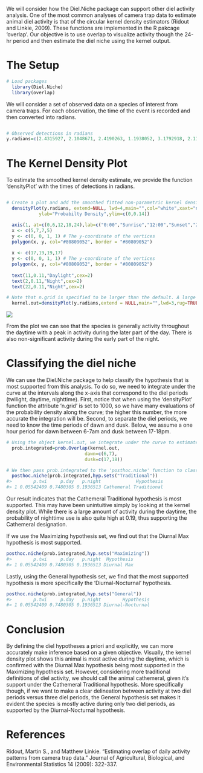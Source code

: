 We will consider how the Diel.Niche package can support other diel
activity analysis. One of the most common analyses of camera trap data
to estimate animal diel activity is that of the circular kernel density
estimators (Ridout and Linkie, 2009). These functions are implemented in
the R pakcage ‘overlap’. Our objective is to use overlap to visualize
activity though the 24-hr period and then estimate the diel niche using
the kernel output.

# The Setup

``` r
# Load packages
  library(Diel.Niche)
  library(overlap)
```

We will consider a set of observed data on a species of interest from
camera traps. For each observation, the time of the event is recorded
and then converted into radians.

``` r

# Observed detections in radians
y.radians=c(2.4315927, 2.1048671, 2.4190263, 1.1938052, 3.1792918, 2.1111503, 3.2861059, 3.9269908, 5.1836279, 4.1531855, 4.2223005, 5.3721234, 3.9835395, 3.6191147, 3.3363714, 5.2464597, 2.9719467, 3.4494687, 5.3092916, 3.9332740,  6.0004420, 3.8327430, 2.2179644, 4.1783182, 2.8148670, 2.4755750, 3.9144244, 2.0420352, 0.2513274, 1.5393804, 4.0212386, 3.8201767, 3.8264599, 4.2662828, 3.6316811, 3.5876988, 1.9540706, 3.8453094, 2.9593803, 2.7017697)
```

# The Kernel Density Plot

To estimate the smoothed kernel density estimate, we provide the
function ‘densityPlot’ with the times of detections in radians.

``` r

# Create a plot and add the smoothed fitted non-parametric kernel density estimate
  densityPlot(y.radians, extend=NULL, lwd=4,main="",col="white",xaxt="none",
            ylab="Probabilty Density",ylim=c(0,0.14))

  axis(1, at=c(0,6,12,18,24),lab=c("0:00","Sunrise","12:00","Sunset","24:00"))
  x <- c(5,7,7,5)
  y <- c(0, 0, 1, 1) # The y-coordinate of the vertices
  polygon(x, y, col="#80809052", border = "#80809052")
  
  x <- c(17,19,19,17)
  y <- c(0, 0, 1, 1) # The y-coordinate of the vertices
  polygon(x, y, col="#80809052", border = "#80809052")
  
  text(11,0.11,"Daylight",cex=2)
  text(2,0.11,"Night",cex=2)
  text(22,0.11,"Night",cex=2)

# Note that n.grid is specified to be larger than the default. A large number of density values are needed below when using the 'prob.Overlap' function.  
  kernel.out=densityPlot(y.radians,extend = NULL,main="",lwd=3,rug=TRUE,add=TRUE,n.grid=1000)
```

![](C:\Users\bgerber\GOOGLE~1\GITHUB\DIEL~1.NIC\GITHUB~1\EXAMPL~2/figure-markdown_github/kernel-1.png)

From the plot we can see that the species is generally activity
throughout the daytime with a peak in activity during the later part of
the day. There is also non-significant activity during the early part of
the night.

# Classifying the diel niche

We can use the Diel.Niche package to help classify the hypothesis that
is most supported from this analysis. To do so, we need to integrate
under the curve at the intervals along the x-axis that correspond to the
diel periods (twilight, daytime, nighttime). First, notice that when
using the ‘densityPlot’ function the attribute ‘n.grid’ is set to 1000,
so we have many evaluations of the probability density along the curve;
the higher this number, the more accurate the integration will be.
Second, to separate the diel periods, we need to know the time periods
of dawn and dusk. Below, we assume a one hour period for dawn between
6-7am and dusk between 17-18pm.

``` r
# Using the object kernel.out, we integrate under the curve to estimate the three probabilities
  prob.integrated=prob.Overlap(kernel.out,
                             dawn=c(6,7),
                             dusk=c(17,18))

# We then pass prob.integrated to the 'posthoc.niche' function to classify the hypothesis that is most supported under the Traditional hypothesis set
  posthoc.niche(prob.integrated,hyp.sets("Traditional"))
#>        p.twi     p.day   p.night             Hypothesis
#> 1 0.05542409 0.7480305 0.1936513 Cathemeral Traditional
```

Our result indicates that the Cathemeral Traditional hypothesis is most
supported. This may have been unintuitive simply by looking at the
kernel density plot. While there is a large amount of activity during
the daytime, the probability of nighttime use is also quite high at
0.19, thus supporting the Cathemeral designation.

If we use the Maximizing hypothesis set, we find out that the Diurnal
Max hypothesis is most supported.

``` r
posthoc.niche(prob.integrated,hyp.sets("Maximizing"))
#>        p.twi     p.day   p.night  Hypothesis
#> 1 0.05542409 0.7480305 0.1936513 Diurnal Max
```

Lastly, using the General hypothesis set, we find that the most
supported hypothesis is more specifically the ‘Diurnal-Nocturnal’
hypothesis.

``` r
posthoc.niche(prob.integrated,hyp.sets("General"))
#>        p.twi     p.day   p.night        Hypothesis
#> 1 0.05542409 0.7480305 0.1936513 Diurnal-Nocturnal
```

# Conclusion

By defining the diel hypotheses a priori and explicitly, we can more
accurately make inference based on a given objective. Visually, the
kernel density plot shows this animal is most active during the daytime,
which is confirmed with the Diurnal Max hypothesis being most supported
in the Maximizing hypothesis set. However, considering more traditional
definitions of diel activity, we should call the animal cathemeral,
given it’s support under the Cathemeral Traditional hypothesis. More
specifically though, if we want to make a clear delineation between
activity at two diel periods versus three diel periods, the General
hypothesis set makes it evident the species is mostly active during only
two diel periods, as supported by the Diurnal-Nocturnal hypothesis.

# References

Ridout, Martin S., and Matthew Linkie. “Estimating overlap of daily
activity patterns from camera trap data.” Journal of Agricultural,
Biological, and Environmental Statistics 14 (2009): 322-337.
